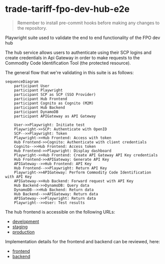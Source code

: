 # trade-tariff-fpo-dev-hub-e2e

> Remember to install pre-commit hooks before making any changes to the repository.

Playwright suite used to validate the end to end functionality of the FPO dev hub

The hub service allows users to authenticate using their SCP logins and create
credentials in Api Gateway in order to make requests to the
Commodity Code Identification Tool (the protected resource).

The general flow that we're validating in this suite is as follows:

```mermaid
sequenceDiagram
    participant User
    participant Playwright
    participant SCP as SCP (SSO Provider)
    participant Hub Frontend
    participant Cognito as Cognito (M2M)
    participant Hub Backend
    participant DynamoDB
    participant APIGateway as API Gateway

    User->>Playwright: Initiate test
    Playwright->>SCP: Authenticate with OpenID
    SCP-->>Playwright: Token
    Playwright->>Hub Frontend: Access with token
    Hub Frontend->>Cognito: Authenticate with client credentials
    Cognito-->>Hub Frontend: Access token
    Hub Frontend->>Playwright: Display dashboard
    Playwright->>Hub Frontend: Create API Gateway API Key credentials
    Hub Frontend->>APIGateway: Generate API Key
    APIGateway-->>Hub Frontend: API Key
    Hub Frontend-->>Playwright: Return API Key
    Playwright->>APIGateway: Perform Commodity Code Identification with API Key
    APIGateway->>Hub Backend: Forward request with API Key
    Hub Backend->>DynamoDB: Query data
    DynamoDB-->>Hub Backend: Return data
    Hub Backend-->>APIGateway: Return data
    APIGateway-->>Playwright: Return data
    Playwright-->>User: Test results
```

The hub frontend is accessible on the following URLs:

- [development][development-hub]
- [staging][staging-hub]
- [production][production-hub]

Implementation details for the frontend and backend can be reviewed, here:

- [frontend][frontend-github]
- [backend][backend-github]

[development-hub]: https://hub.dev.trade-tariff.service.gov.uk/
[staging-hub]: https://hub.staging.trade-tariff.service.gov.uk/
[production-hub]: https://hub.trade-tariff.service.gov.uk/
[frontend-github]: https://github.com/trade-tariff/trade-tariff-dev-hub-frontend
[backend-github]: https://github.com/trade-tariff/trade-tariff-dev-hub-backend
